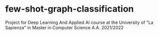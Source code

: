 # few-shot-graph-classification
Project for Deep Learning And Applied AI course at the University of "La Sapienza" in Master in Computer Science A.A. 2021/2022
